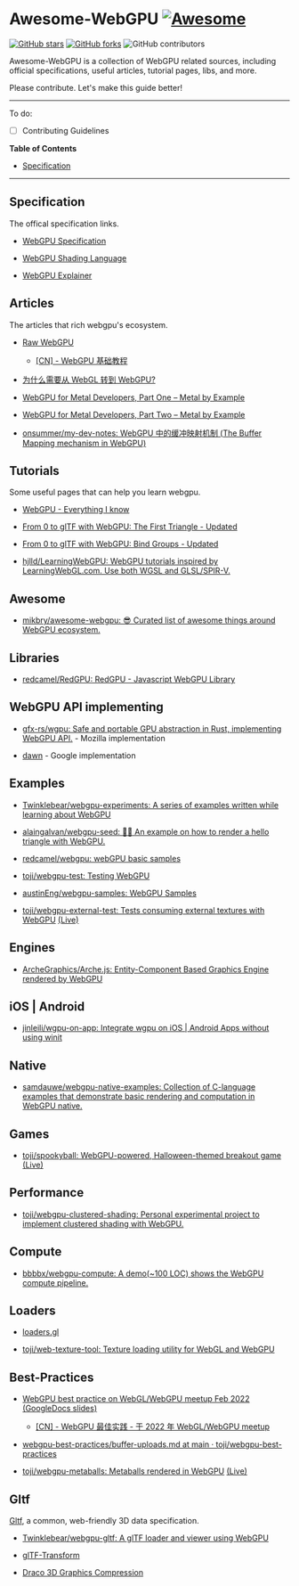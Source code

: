 # Awesome-WebGPU [![Awesome](https://cdn.rawgit.com/sindresorhus/awesome/d7305f38d29fed78fa85652e3a63e154dd8e8829/media/badge.svg)](https://github.com/jinjun1994/Awesome-WebGPU)

[![GitHub stars](https://img.shields.io/github/stars/jinjun1994/Awesome-WebGPU)](https://github.com/jinjun1994/Awesome-WebGPU/stargazers)
[![GitHub forks](https://img.shields.io/github/forks/jinjun1994/Awesome-WebGPU)](https://github.com/jinjun1994/Awesome-WebGPU/network)
![GitHub contributors](https://img.shields.io/github/contributors/jinjun1994/Awesome-WebGPU)

Awesome-WebGPU is a collection of WebGPU related sources, including official specifications, useful articles, tutorial pages, libs, and more.

Please contribute. Let's make this guide better!

---

To do: 

- [ ] Contributing Guidelines 

**Table of Contents**

- [Specification](#Specification)

---

## Specification 

The offical specification links.

- [WebGPU Specification](https://gpuweb.github.io/gpuweb/)

- [WebGPU Shading Language](https://gpuweb.github.io/gpuweb/wgsl/)

- [WebGPU Explainer](https://gpuweb.github.io/gpuweb/explainer/)

## Articles

The articles that rich webgpu's ecosystem.

- [Raw WebGPU](https://alain.xyz/blog/raw-webgpu) 
  - [[CN] - WebGPU 基础教程](https://mp.weixin.qq.com/s/RatM6VR8woUbkB_gp7xmuw)

- [为什么需要从 WebGL 转到 WebGPU?](https://mp.weixin.qq.com/s/Qo5OIap9OfDCJUu9dDP3zQ)

- [WebGPU for Metal Developers, Part One – Metal by Example](https://metalbyexample.com/webgpu-part-one/)

- [WebGPU for Metal Developers, Part Two – Metal by Example](https://metalbyexample.com/webgpu-part-two/)

- [onsummer/my-dev-notes: WebGPU 中的缓冲映射机制 (The Buffer Mapping mechanism in WebGPU)](https://github.com/onsummer/my-dev-notes/blob/master/graphicTech-Notes/WebGPU%20%E4%B8%AD%E7%9A%84%E7%BC%93%E5%86%B2%E6%98%A0%E5%B0%84%E6%9C%BA%E5%88%B6.md)

## Tutorials

Some useful pages that can help you learn webgpu.

- [WebGPU - Everything I know](https://wiki.nikitavoloboev.xyz/computer-graphics/webgpu)

- [From 0 to glTF with WebGPU: The First Triangle - Updated](https://www.willusher.io/graphics/2021/08/29/0-to-gltf-triangle)

- [From 0 to glTF with WebGPU: Bind Groups - Updated](https://www.willusher.io/graphics/2021/08/30/0-to-gltf-bind-groups)

- [hjlld/LearningWebGPU: WebGPU tutorials inspired by LearningWebGL.com. Use both WGSL and GLSL/SPIR-V.](https://github.com/hjlld/LearningWebGPU)

## Awesome

- [mikbry/awesome-webgpu: 😎 Curated list of awesome things around WebGPU ecosystem.](https://github.com/mikbry/awesome-webgpu)

## Libraries

- [redcamel/RedGPU: RedGPU - Javascript WebGPU Library](https://github.com/redcamel/RedGPU)

## WebGPU API implementing

- [gfx-rs/wgpu: Safe and portable GPU abstraction in Rust, implementing WebGPU API.](https://github.com/gfx-rs/wgpu) - Mozilla implementation

- [dawn](https://dawn.googlesource.com/dawn) - Google implementation

## Examples

- [Twinklebear/webgpu-experiments: A series of examples written while learning about WebGPU](https://github.com/Twinklebear/webgpu-experiments)

- [alaingalvan/webgpu-seed: 🔺🌱 An example on how to render a hello triangle with WebGPU.](https://github.com/alaingalvan/webgpu-seed)

- [redcamel/webgpu: webGPU basic samples](https://github.com/redcamel/webgpu)

- [toji/webgpu-test: Testing WebGPU](https://github.com/toji/webgpu-test)

- [austinEng/webgpu-samples: WebGPU Samples](https://github.com/austinEng/webgpu-samples)

- [toji/webgpu-external-test: Tests consuming external textures with WebGPU](https://github.com/toji/webgpu-external-test) [(Live)](https://toji.github.io/webgpu-external-test/)

## Engines

- [ArcheGraphics/Arche.js: Entity-Component Based Graphics Engine rendered by WebGPU](https://github.com/ArcheGraphics/Arche.js)

## iOS | Android

- [jinleili/wgpu-on-app: Integrate wgpu on iOS | Android Apps without using winit](https://github.com/jinleili/wgpu-on-app)

## Native

- [samdauwe/webgpu-native-examples: Collection of C-language examples that demonstrate basic rendering and computation in WebGPU native.](https://github.com/samdauwe/webgpu-native-examples)

## Games

- [toji/spookyball: WebGPU-powered, Halloween-themed breakout game](https://github.com/toji/spookyball) [(Live)](https://spookyball.com/)

## Performance

- [toji/webgpu-clustered-shading: Personal experimental project to implement clustered shading with WebGPU.](https://github.com/toji/webgpu-clustered-shading)

## Compute

- [bbbbx/webgpu-compute: A demo(~100 LOC) shows the WebGPU compute pipeline.](https://github.com/bbbbx/webgpu-compute)

## Loaders

- [loaders.gl](https://loaders.gl/docs)

- [toji/web-texture-tool: Texture loading utility for WebGL and WebGPU](https://github.com/toji/web-texture-tool)


## Best-Practices

- [WebGPU best practice on WebGL/WebGPU meetup Feb 2022 (GoogleDocs slides)](https://docs.google.com/presentation/d/1Q-RCJrZhw9nlZ5py7QxUVgKSyq61awHr2TyIjXxBmI0)
  - [[CN] - WebGPU 最佳实践 - 于 2022 年 WebGL/WebGPU meetup](https://github.com/onsummer/my-dev-notes/blob/master/graphicTech-Notes/WebGPU%20%E7%9A%84%E5%87%A0%E4%B8%AA%E6%9C%80%E4%BD%B3%E5%AE%9E%E8%B7%B5.md)

- [webgpu-best-practices/buffer-uploads.md at main · toji/webgpu-best-practices](https://github.com/toji/webgpu-best-practices/blob/main/buffer-uploads.md)

- [toji/webgpu-metaballs: Metaballs rendered in WebGPU](https://github.com/toji/webgpu-metaballs) [(Live)](https://toji.github.io/webgpu-metaballs/)


## Gltf

[Gltf](https://github.com/KhronosGroup/glTF), a common, web-friendly 3D data specification.

- [Twinklebear/webgpu-gltf: A glTF loader and viewer using WebGPU](https://github.com/Twinklebear/webgpu-gltf)

- [glTF-Transform](https://gltf-transform.donmccurdy.com/)

- [Draco 3D Graphics Compression](https://google.github.io/draco/)
